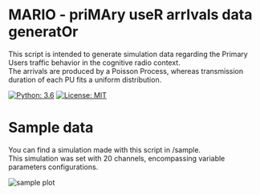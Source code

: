 # MARIO - priMAry useR arrIvals data generatOr
This script is intended to generate simulation data regarding the Primary Users
traffic behavior in the cognitive radio context.  
The arrivals are produced by a Poisson Process, whereas transmission duration
of each PU fits a uniform distribution.

[![Python: 3.6](https://img.shields.io/badge/Python-3.6-blue.svg)](https://www.python.org/)
[![License: MIT](https://img.shields.io/badge/License-MIT-yellow.svg)](https://opensource.org/licenses/MIT)

# Sample data
You can find a simulation made with this script in /sample.  
This simulation was set with 20 channels, encompassing variable parameters configurations.

![sample plot](https://raw.githubusercontent.com/rogerscristo/PUAS/master/sample/sample.png)
